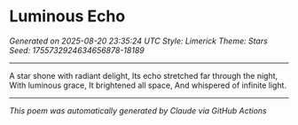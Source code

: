 # Luminous Echo

*Generated on 2025-08-20 23:35:24 UTC*
*Style: Limerick*
*Theme: Stars*
*Seed: 1755732924634656878-18189*

---

A star shone with radiant delight,
Its echo stretched far through the night,
With luminous grace,
It brightened all space,
And whispered of infinite light.

---

*This poem was automatically generated by Claude via GitHub Actions*